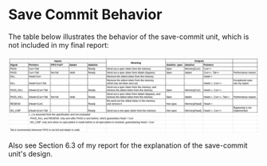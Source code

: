 # Save Commit Behavior

The table below illustrates the behavior of the save-commit unit, which is not included in my final report:

![Save Commit Behavior](./Figures/SaveCommitBehavior.png)

Also see Section 6.3 of my report for the explanation of the save-commit unit's design.
